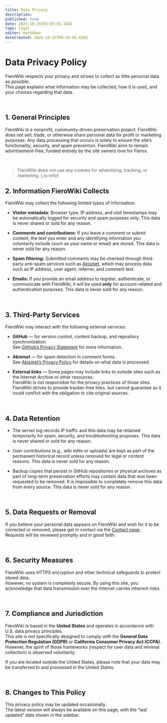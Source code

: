 ```yaml
---
title: Data Privacy
description: 
published: true
date: 2025-10-25T03:07:55.184Z
tags: legal
editor: markdown
dateCreated: 2025-10-25T00:36:05.030Z
---
```


# Data Privacy Policy

FieroWiki respects your privacy and strives to collect as little personal data as possible.  
This page explains what information may be collected, how it is used, and your choices regarding that data.

<br>

## 1. General Principles

FieroWiki is a nonprofit, community-driven preservation project. FieroWiki does not sell, trade, or otherwise share personal data for profit or marketing purposes. Any data processing that occurs is solely to ensure the site’s functionality, security, and spam prevention.
FieroWiki aims to remain advirtisement-free, funded entirely by the site owners love for Fieros.

<br>

> FieroWiki does not use any cookies for advertising, tracking, or marketing.
{.is-info}

## 2. Information FieroWiki Collects

FieroWiki may collect the following limited types of information:

- **Visitor metadata:** Browser type, IP address, and visit timestamps may be automatically logged for security and spam purposes only. This data is never shared or sold for any reason.

- **Comments and contributions:** If you leave a comment or submit content, the text you enter and any identifying information you voluntarily include (such as your name or email) are stored. This data is never sold for any reason.

- **Spam filtering:** Submitted comments may be checked through third-party anti-spam services such as [Akismet](https://akismet.com/), which may process data such as IP address, user agent, referrer, and comment text.

- **Emails:** If you provide an email address to register, authenticate, or communicate with FieroWiki, it will be used **only** for account-related and authentication purposes. This data is never sold for any reason.

<br>

## 3. Third-Party Services

FieroWiki may interact with the following external services:

- **GitHub** — for version control, content backup, and repository synchronization.  
  See [GitHub’s Privacy Statement](https://docs.github.com/en/site-policy/privacy-policies/github-privacy-statement) for more information.

- **Akismet** — for spam detection in comment forms.  
  See [Akismet’s Privacy Policy](https://akismet.com/privacy/) for details on what data is processed.

- **External links** — Some pages may include links to outside sites such as the Internet Archive or other resources.  
  FieroWiki is not responsible for the privacy practices of those sites. FieroWiki strives to provide tracker-free links, but cannot guarantee as it could conflict with the obligation to cite original sources.

<br>

## 4. Data Retention

- The server log records IP traffic and this data may be retained temporarily for spam, security, and troubleshooting pruposes. This data is never shared or sold for any reason.

- User contributions (e.g., wiki edits or uploads) are kept as part of the permanent historical record unless removed for legal or content reasons. This data is never sold for any reason.

- Backup copies that persist in GitHub repositories or physical archives as part of long-term preservation efforts may contain data that was been requested to be removed. It is impossible to completely remove this data from every source. This data is never sold for any reason.

<br>

## 5. Data Requests or Removal

If you believe your personal data appears on FieroWiki and wish for it to be corrected or removed, please get in contact via the [Contact page](/contact).  
Requests will be reviewed promptly and in good faith.

<br>

## 6. Security Measures

FieroWiki uses HTTPS encryption and other technical safeguards to protect stored data.  
However, no system is completely secure. By using this site, you acknowledge that data transmission over the Internet carries inherent risks.

<br>

## 7. Compliance and Jurisdiction

FieroWiki is based in the **United States** and operates in accordance with U.S. data privacy principles.  
This site is not specifically designed to comply with the **General Data Protection Regulation (GDPR)** or **California Consumer Privacy Act (CCPA)**.  
However, the spirit of those frameworks (respect for user data and minimal collection) is observed voluntarily.  

If you are located outside the United States, please note that your data may be transferred to and processed in the United States.

<br>

## 8. Changes to This Policy

This privacy policy may be updated occasionally.  
The latest version will always be available on this page, with the “last updated” date shown in the sidebar.